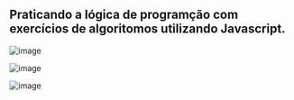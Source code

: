 ## Praticando a lógica de programção com exercícios de algoritomos utilizando Javascript.

![image](https://user-images.githubusercontent.com/88493966/193296318-2525e51c-e7dd-4170-891b-78f60cef0dc9.png)

![image](https://user-images.githubusercontent.com/88493966/193296357-6618d1cc-80f8-4f28-913a-d62e3d550feb.png)

![image](https://user-images.githubusercontent.com/88493966/193296383-652b3771-6761-4bb2-98e5-ecaf2701e1a3.png)
